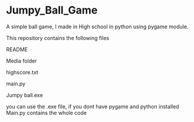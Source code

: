 # Jumpy_Ball_Game
A simple ball game, I made in High school in python using pygame module.

This repository contains the following files

README

Media folder

highscore.txt

main.py

Jumpy ball.exe


you can use the .exe file, if you dont have pygame and python installed
Main.py contains the whole code
